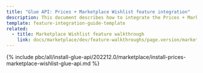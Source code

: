 ```yaml
---
title: "Glue API: Prices + Marketplace Wishlist feature integration"
description: This document describes how to integrate the Prices + Marketplace Wishlist Glue API feature into a Spryker project.
template: feature-integration-guide-template
related:
  - title: Marketplace Wishlist feature walkthrough
    link: docs/marketplace/dev/feature-walkthroughs/page.version/marketplace-wishlist-feature-walkthrough.html
---
```


{% include pbc/all/install-glue-api/202212.0/marketplace/install-prices-marketplace-wishlist-glue-api.md %} <!-- To edit, see /_includes/pbc/all/install-glue-api/202212.0/marketplace/install-prices-marketplace-wishlist-glue-api.md -->
